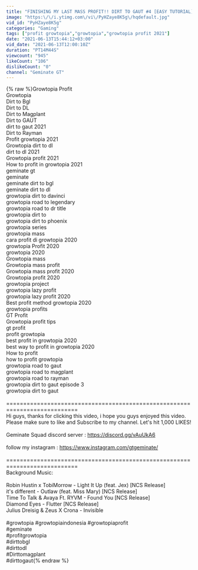 ```yaml
---
title: "FINISHING MY LAST MASS PROFIT!! DIRT TO GAUT #4 [EASY TUTORIAL] | GROWTOPIA PROFIT 2021"
image: "https:\/\/i.ytimg.com\/vi\/PyHZaye8K5g\/hqdefault.jpg"
vid_id: "PyHZaye8K5g"
categories: "Gaming"
tags: ["profit growtopia","growtopia","growtopia profit 2021"]
date: "2021-06-13T15:44:12+03:00"
vid_date: "2021-06-13T12:00:10Z"
duration: "PT14M44S"
viewcount: "945"
likeCount: "106"
dislikeCount: "0"
channel: "Geminate GT"
---
```

{% raw %}Growtopia Profit<br />Growtopia<br />Dirt to Bgl<br />Dirt to DL<br />Dirt to Magplant<br />Dirt to GAUT<br />dirt to gaut 2021<br />Dirt to Rayman<br />Profit growtopia 2021<br />Growtopia dirt to dl<br />dirt to dl 2021<br />Growtopia profit 2021<br />How to profit in growtopia 2021<br />geminate gt<br />geminate<br />geminate dirt to bgl<br />geminate dirt to dl<br />growtopia dirt to davinci<br />growtopia road to legendary<br />growtopia road to dr title<br />growtopia dirt to<br />growtopia dirt to phoenix<br />growtopia series<br />growtopia mass<br />cara profit di growtopia 2020<br />growtopia Profit 2020<br />growtopia 2020<br />Growtopia mass<br />Growtopia mass profit<br />Growtopia mass profit 2020<br />Growtopia profit 2020<br />growtopia project<br />growtopia lazy profit<br />growtopia lazy profit 2020<br />Best profit method growtopia 2020<br />growtopia profits<br />GT Profit<br />Growtopia profit tips<br />gt profit<br />profit growtopia<br />best profit in growtopia 2020<br />best way to profit in growtopia 2020<br />How to profit<br />how to profit growtopia<br />growtopia road to gaut<br />growtopia road to magplant<br />growtopia road to rayman<br />growtopia dirt to gaut episode 3<br />growtopia dirt to gaut<br /><br />===========================================================================<br />Hi guys, thanks for clicking this video, i hope you guys enjoyed this video. Please make sure to like and Subscribe to my channel. Let's hit 1,000 LIKES! <br /><br />Geminate Squad discord server : <a rel="nofollow" target="blank" href="https://discord.gg/vAuUkA6">https://discord.gg/vAuUkA6</a><br /><br />follow my instagram : <a rel="nofollow" target="blank" href="https://www.instagram.com/gtgeminate/">https://www.instagram.com/gtgeminate/</a><br /><br />===========================================================================<br />Background Music:<br /><br />Robin Hustin x TobiMorrow - Light It Up (feat. Jex) [NCS Release]<br />it's different - Outlaw (feat. Miss Mary) [NCS Release]<br />Time To Talk &amp; Avaya Ft. RYVM - Found You [NCS Release]<br />Diamond Eyes - Flutter [NCS Release]<br />Julius Dreisig &amp; Zeus X Crona - Invisible<br /><br />#growtopia #growtopiaindonesia #growtopiaprofit <br />#geminate<br />#profitgrowtopia<br />#dirttobgl<br />#dirttodl<br />#Dirttomagplant<br />#dirttogaut{% endraw %}
